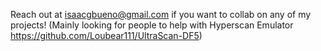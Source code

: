 Reach out at isaacgbueno@gmail.com if you want to collab on any of my projects! (Mainly looking for people to help with Hyperscan Emulator https://github.com/Loubear111/UltraScan-DF5)

